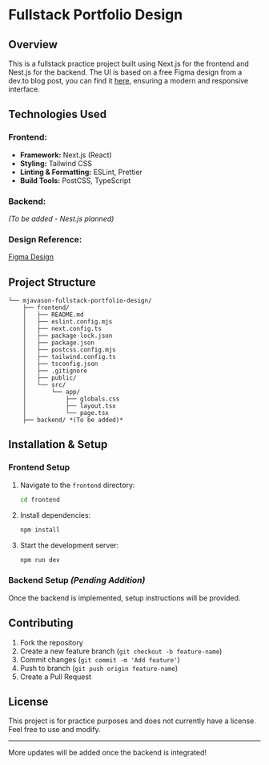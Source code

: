 # Fullstack Portfolio Design

## Overview
This is a fullstack practice project built using Next.js for the frontend and Nest.js for the backend. The UI is based on a free Figma design from a dev.to blog post, you can find it [here](https://dev.to/emmanx/free-figma-ui-designs-for-frontend-practice-3ak2), ensuring a modern and responsive interface.

## Technologies Used
### Frontend:
- **Framework:** Next.js (React)
- **Styling:** Tailwind CSS
- **Linting & Formatting:** ESLint, Prettier
- **Build Tools:** PostCSS, TypeScript

### Backend:
*(To be added - Nest.js planned)*

### Design Reference:
[Figma Design](https://www.figma.com/design/gKZoWoleFgP35xvYu83Y2l/Portfolio-UI---Web-%26-Mobile?node-id=6-52&t=WAtwEThwaKr6j7Gp-0)

## Project Structure
```
└── mjavason-fullstack-portfolio-design/
    ├── frontend/
    │   ├── README.md
    │   ├── eslint.config.mjs
    │   ├── next.config.ts
    │   ├── package-lock.json
    │   ├── package.json
    │   ├── postcss.config.mjs
    │   ├── tailwind.config.ts
    │   ├── tsconfig.json
    │   ├── .gitignore
    │   ├── public/
    │   └── src/
    │       └── app/
    │           ├── globals.css
    │           ├── layout.tsx
    │           └── page.tsx
    ├── backend/ *(To be added)*
```

## Installation & Setup
### Frontend Setup
1. Navigate to the `frontend` directory:
   ```sh
   cd frontend
   ```
2. Install dependencies:
   ```sh
   npm install
   ```
3. Start the development server:
   ```sh
   npm run dev
   ```

### Backend Setup *(Pending Addition)*
Once the backend is implemented, setup instructions will be provided.

## Contributing
1. Fork the repository
2. Create a new feature branch (`git checkout -b feature-name`)
3. Commit changes (`git commit -m 'Add feature'`)
4. Push to branch (`git push origin feature-name`)
5. Create a Pull Request

## License
This project is for practice purposes and does not currently have a license. Feel free to use and modify.

---
More updates will be added once the backend is integrated!

